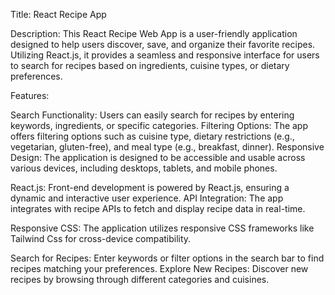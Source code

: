 
Title: React Recipe App

Description:
This React Recipe Web App is a user-friendly application designed to help users discover, save, and organize their favorite recipes. Utilizing React.js, it provides a seamless and responsive interface for users to search for recipes based on ingredients, cuisine types, or dietary preferences.

Features:

Search Functionality: Users can easily search for recipes by entering keywords, ingredients, or specific categories.
Filtering Options: The app offers filtering options such as cuisine type, dietary restrictions (e.g., vegetarian, gluten-free), and meal type (e.g., breakfast, dinner).
Responsive Design: The application is designed to be accessible and usable across various devices, including desktops, tablets, and mobile phones.


React.js: Front-end development is powered by React.js, ensuring a dynamic and interactive user experience.
API Integration: The app integrates with recipe APIs to fetch and display recipe data in real-time.

Responsive CSS: The application utilizes responsive CSS frameworks like Tailwind Css for cross-device compatibility.


Search for Recipes: Enter keywords or filter options in the search bar to find recipes matching your preferences.
Explore New Recipes: Discover new recipes by browsing through different categories and cuisines.

